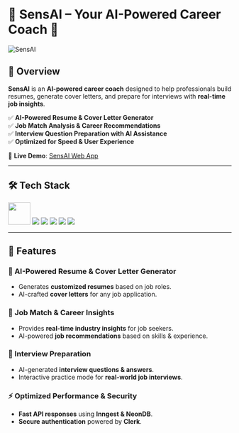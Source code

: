 # 🎯 SensAI – Your AI-Powered Career Coach 🤖  

![SensAI](https://media.giphy.com/media/iIqmM5tTjmpOB9mpbn/giphy.gif)  

## 🚀 Overview  
**SensAI** is an **AI-powered career coach** designed to help professionals build resumes, generate cover letters, and prepare for interviews with **real-time job insights**.  

✅ **AI-Powered Resume & Cover Letter Generator**  
✅ **Job Match Analysis & Career Recommendations**  
✅ **Interview Question Preparation with AI Assistance**  
✅ **Optimized for Speed & User Experience**  

🔗 **Live Demo**: [SensAI Web App](https://sens-ai-weld.vercel.app/)  

---

## 🛠️ Tech Stack  

<p align="left">
  <img src="https://skillicons.dev/icons?i=nextjs,tailwind,prisma,postgres,vercel" height="50" />
  <img src="https://img.shields.io/badge/NeonDB-0A0A0A?style=for-the-badge&logo=postgresql&logoColor=white" />
  <img src="https://img.shields.io/badge/Clerk-0078D4?style=for-the-badge&logo=clerk&logoColor=white" />
  <img src="https://img.shields.io/badge/Inngest-000000?style=for-the-badge&logo=zapier&logoColor=white" />
  <img src="https://img.shields.io/badge/Gemini%20AI-4285F4?style=for-the-badge&logo=google&logoColor=white" />
  <img src="https://img.shields.io/badge/Shadcn%20UI-%2363D2FF.svg?style=for-the-badge" />
</p>

---

## 🎯 Features  

### 🚀 AI-Powered Resume & Cover Letter Generator  
- Generates **customized resumes** based on job roles.  
- AI-crafted **cover letters** for any job application.  

### 🔎 Job Match & Career Insights  
- Provides **real-time industry insights** for job seekers.  
- AI-powered **job recommendations** based on skills & experience.  

### 🎤 Interview Preparation  
- AI-generated **interview questions & answers**.  
- Interactive practice mode for **real-world job interviews**.  

### ⚡ Optimized Performance & Security  
- **Fast API responses** using **Inngest & NeonDB**.  
- **Secure authentication** powered by **Clerk**.  
